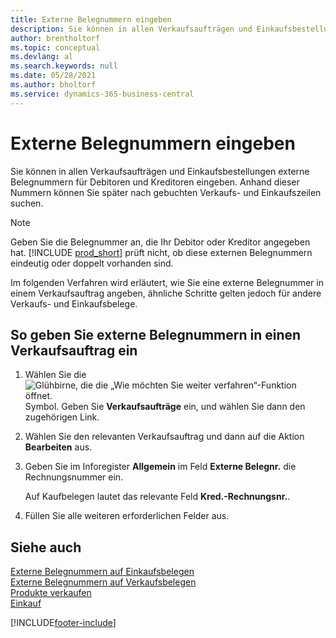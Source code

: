 ```yaml
---
title: Externe Belegnummern eingeben
description: Sie können in allen Verkaufsaufträgen und Einkaufsbestellungen externe Belegnummern für Debitoren und Kreditoren eingeben. Anhand dieser Nummern können Sie später nach gebuchten Verkaufs- und Einkaufszeilen suchen.
author: brentholtorf
ms.topic: conceptual
ms.devlang: al
ms.search.keywords: null
ms.date: 05/28/2021
ms.author: bholtorf
ms.service: dynamics-365-business-central
---
```

# <a name="enter-external-document-numbers"></a>Externe Belegnummern eingeben

Sie können in allen Verkaufsaufträgen und Einkaufsbestellungen externe Belegnummern für Debitoren und Kreditoren eingeben. Anhand dieser Nummern können Sie später nach gebuchten Verkaufs- und Einkaufszeilen suchen.  

> [!NOTE]
> Geben Sie die Belegnummer an, die Ihr Debitor oder Kreditor angegeben hat. [!INCLUDE [prod_short](includes/prod_short.md)] prüft nicht, ob diese externen Belegnummern eindeutig oder doppelt vorhanden sind.

Im folgenden Verfahren wird erläutert, wie Sie eine externe Belegnummer in einem Verkaufsauftrag angeben, ähnliche Schritte gelten jedoch für andere Verkaufs- und Einkaufsbelege.

## <a name="to-enter-external-document-numbers-in-a-sales-order"></a>So geben Sie externe Belegnummern in einen Verkaufsauftrag ein

1. Wählen Sie die ![Glühbirne, die die „Wie möchten Sie weiter verfahren“-Funktion öffnet.](media/ui-search/search_small.png "Tell me-Funktion") Symbol. Geben Sie **Verkaufsaufträge** ein, und wählen Sie dann den zugehörigen Link.  
2. Wählen Sie den relevanten Verkaufsauftrag und dann auf die Aktion **Bearbeiten** aus.  
3. Geben Sie im Inforegister **Allgemein** im Feld **Externe Belegnr.** die Rechnungsnummer ein.  

    Auf Kaufbelegen lautet das relevante Feld **Kred.-Rechnungsnr.**.
4. Füllen Sie alle weiteren erforderlichen Felder aus.  

## <a name="see-also"></a>Siehe auch

[Externe Belegnummern auf Einkaufsbelegen](purchasing-ext-doc-no.md)  
[Externe Belegnummern auf Verkaufsbelegen](sales-how-invoice-sales.md#external-document-numbers)  
[Produkte verkaufen](sales-how-sell-products.md)  
[Einkauf](purchasing-manage-purchasing.md)  

[!INCLUDE[footer-include](includes/footer-banner.md)]
